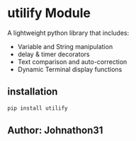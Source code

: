 # utilify Module

A lightweight python library that includes:
- Variable and String manipulation
- delay & timer decorators
- Text comparison and auto-correction
- Dynamic Terminal display functions

## installation
```bash
pip install utilify
```

## Author: Johnathon31 